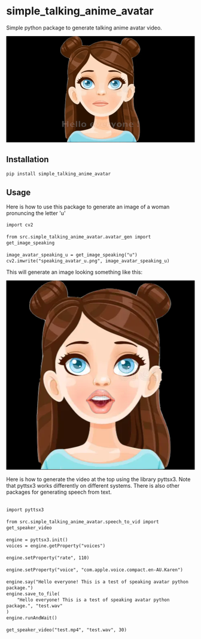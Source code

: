 # simple_talking_anime_avatar
Simple python package to generate talking anime avatar video.

![Talking avatar example](speaking_avatar_example.gif "Speaking avatar gif")

## Installation

```
pip install simple_talking_anime_avatar
```

## Usage

Here is how to use this package to generate an image of a woman pronuncing the letter 'u'
```
import cv2

from src.simple_talking_anime_avatar.avatar_gen import get_image_speaking

image_avatar_speaking_u = get_image_speaking("u")
cv2.imwrite("speaking_avatar_u.png", image_avatar_speaking_u)
```

This will generate an image looking something like this:

![Pronuncing u](speaking_avatar_u.png "Pronuncing u")

Here is how to generate the video at the top using the library pyttsx3. Note that pyttsx3 works differently on different systems. There is also other packages for generating speech from text.
```

import pyttsx3

from src.simple_talking_anime_avatar.speech_to_vid import get_speaker_video

engine = pyttsx3.init()
voices = engine.getProperty("voices")

engine.setProperty("rate", 110)

engine.setProperty("voice", "com.apple.voice.compact.en-AU.Karen")

engine.say("Hello everyone! This is a test of speaking avatar python package.")
engine.save_to_file(
    "Hello everyone! This is a test of speaking avatar python package.", "test.wav"
)
engine.runAndWait()

get_speaker_video("test.mp4", "test.wav", 30)
```